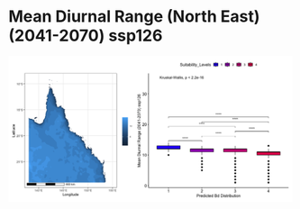 # Mean Diurnal Range (North East) (2041-2070) ssp126
![image info](../../Analysis_Plots/North_East_Extent_OnlyEnvs/Mean_Diurnal_Range_NE_4170_126.png)